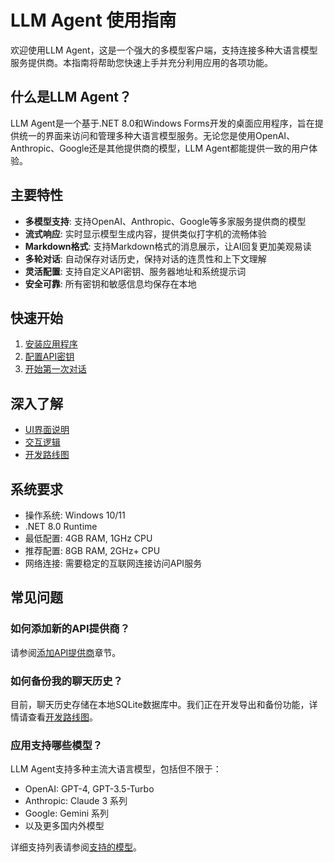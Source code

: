 # LLM Agent 使用指南

欢迎使用LLM Agent，这是一个强大的多模型客户端，支持连接多种大语言模型服务提供商。本指南将帮助您快速上手并充分利用应用的各项功能。

## 什么是LLM Agent？

LLM Agent是一个基于.NET 8.0和Windows Forms开发的桌面应用程序，旨在提供统一的界面来访问和管理多种大语言模型服务。无论您是使用OpenAI、Anthropic、Google还是其他提供商的模型，LLM Agent都能提供一致的用户体验。

## 主要特性

- **多模型支持**: 支持OpenAI、Anthropic、Google等多家服务提供商的模型
- **流式响应**: 实时显示模型生成内容，提供类似打字机的流畅体验
- **Markdown格式**: 支持Markdown格式的消息展示，让AI回复更加美观易读
- **多轮对话**: 自动保存对话历史，保持对话的连贯性和上下文理解
- **灵活配置**: 支持自定义API密钥、服务器地址和系统提示词
- **安全可靠**: 所有密钥和敏感信息均保存在本地

## 快速开始

1. [安装应用程序](./installation.md)
2. [配置API密钥](./installation.md#配置api密钥)
3. [开始第一次对话](./usage.md#开始对话)

## 深入了解

- [UI界面说明](./ui-design.md)
- [交互逻辑](./interaction.md)
- [开发路线图](./roadmap.md)

## 系统要求

- 操作系统: Windows 10/11
- .NET 8.0 Runtime
- 最低配置: 4GB RAM, 1GHz CPU
- 推荐配置: 8GB RAM, 2GHz+ CPU
- 网络连接: 需要稳定的互联网连接访问API服务

## 常见问题

### 如何添加新的API提供商？

请参阅[添加API提供商](./usage.md#添加api提供商)章节。

### 如何备份我的聊天历史？

目前，聊天历史存储在本地SQLite数据库中。我们正在开发导出和备份功能，详情请查看[开发路线图](./roadmap.md)。

### 应用支持哪些模型？

LLM Agent支持多种主流大语言模型，包括但不限于：
- OpenAI: GPT-4, GPT-3.5-Turbo
- Anthropic: Claude 3 系列
- Google: Gemini 系列
- 以及更多国内外模型

详细支持列表请参阅[支持的模型](./usage.md#支持的模型)。 